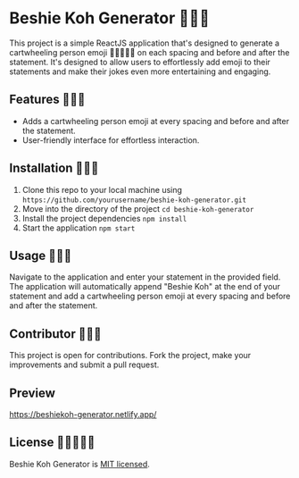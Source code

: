 # Beshie Koh Generator 🤸🤸🤸

This project is a simple ReactJS application that's designed to generate a cartwheeling person emoji 🤸‍♂️🤸🤸‍♀️ on each spacing and before and after the statement. It's designed to allow users to effortlessly add emoji to their statements and make their jokes even more entertaining and engaging.

## Features 🤸🤸🤸

- Adds a cartwheeling person emoji at every spacing and before and after the statement.
- User-friendly interface for effortless interaction.

## Installation 🤸🤸🤸

1. Clone this repo to your local machine using `https://github.com/yourusername/beshie-koh-generator.git`
2. Move into the directory of the project `cd beshie-koh-generator`
3. Install the project dependencies `npm install`
4. Start the application `npm start`

## Usage 🤸🤸🤸

Navigate to the application and enter your statement in the provided field. The application will automatically append "Beshie Koh" at the end of your statement and add a cartwheeling person emoji at every spacing and before and after the statement.

## Contributor 🤸🤸🤸

This project is open for contributions. Fork the project, make your improvements and submit a pull request.

## Preview
https://beshiekoh-generator.netlify.app/

## License  🤸‍♂️🤸🤸‍♀️

Beshie Koh Generator is [MIT licensed](./LICENSE).
